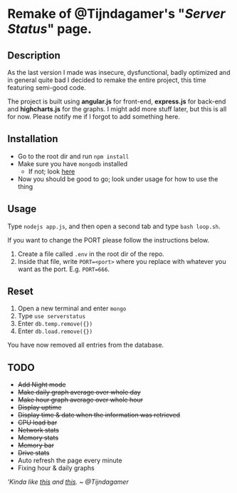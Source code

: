 # Remake of @Tijndagamer's "_Server Status_" page.

## Description

As the last version I made was insecure, dysfunctional, badly optimized and in general quite bad I decided to remake the entire project, this time featuring semi-good code.

The project is built using **angular.js** for front-end, **express.js** for back-end and **highcharts.js** for the graphs. I might add more stuff later, but this is all for now. Please notify me if I forgot to add something here.

## Installation

* Go to the root dir and run `npm install`
* Make sure you have `mongodb` installed
    - If not; look [here](https://www.mongodb.org/)
* Now you should be good to go; look under usage for how to use the thing

## Usage

Type `nodejs app.js`, and then open a second tab and type `bash loop.sh`.

If you want to change the PORT please follow the instructions below.

1. Create a file called `.env` in the root dir of the repo.
2. Inside that file, write `PORT=<port>` where you replace _<port>_ with whatever you want as the port. E.g. `PORT=666`.

## Reset

1. Open a new terminal and enter `mongo`
2. Type `use serverstatus`
3. Enter `db.temp.remove({})`
4. Enter `db.load.remove({})`

You have now removed all entries from the database.

## TODO

- ~~Add Night mode~~
- ~~Make daily graph average over whole day~~
- ~~Make hour graph average over whole hour~~
- ~~Display uptime~~
- ~~Display time & date when the information was retrieved~~
- ~~CPU load bar~~
- ~~Network stats~~
- ~~Memory stats~~
- ~~Memory bar~~
- ~~Drive stats~~
- Auto refresh the page every minute
- Fixing hour & daily graphs

_'Kinda like [this](https://lh5.googleusercontent.com/-yvvO2xzXEzI/VbEtV6jgiTI/AAAAAAAAAVw/NTlSChaSJkk/w1111-h865-no/2015-07-23.png) and [this](https://lh5.googleusercontent.com/-csIi1eDTj6U/VbEtWjCi0PI/AAAAAAAAAV4/GJch_n4Rr-4/w1070-h865-no/2015-07-23.png)._
_~ @Tijndagamer_
